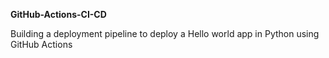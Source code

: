 **GitHub-Actions-CI-CD**

Building a deployment pipeline to deploy a Hello world app in Python using GitHub Actions
